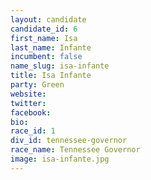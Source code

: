 ```yaml
---
layout: candidate
candidate_id: 6
first_name: Isa
last_name: Infante
incumbent: false
name_slug: isa-infante
title: Isa Infante
party: Green
website: 
twitter: 
facebook: 
bio: 
race_id: 1
div_id: tennessee-governor
race_name: Tennessee Governor
image: isa-infante.jpg
---
```

